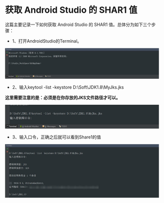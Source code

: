 # 获取 Android Studio 的 SHAR1 值

这篇主要记录一下如何获取 Android Studio 的 SHAR1 值。总体分为如下三个步骤：

+ 1、打开AndroidStudio的Terminal。

<p align="left">
<img alt="打开 Terminal" src="https://github.com/Simplation/Simplation.WANG/blob/master/ANDROID%20%E5%B8%B8%E8%A7%81%E9%97%AE%E9%A2%98%E6%B1%87%E6%80%BB/source/image/open_Terminal.jpg?raw=true">
</p>

+ 2、输入keytool -list -keystore D:\Soft\JDK1.8\MyJks.jks   

**这里需要注意的是：必须是在你存放的JKS文件路径才可以。**

<p align="left">
<img alt="输入 keytool -list -keystore + jks路径" src="https://github.com/Simplation/Simplation.WANG/blob/master/ANDROID%20%E5%B8%B8%E8%A7%81%E9%97%AE%E9%A2%98%E6%B1%87%E6%80%BB/source/image/input_command.jpg?raw=true">
</p>

+ 3、输入口令，正确之后就可以看到Share1的值

<p align="left">
<img alt="获取到的 SHAR1 值" src="https://github.com/Simplation/Simplation.WANG/blob/master/ANDROID%20%E5%B8%B8%E8%A7%81%E9%97%AE%E9%A2%98%E6%B1%87%E6%80%BB/source/image/get_shar1.jpg?raw=true">
</p>
